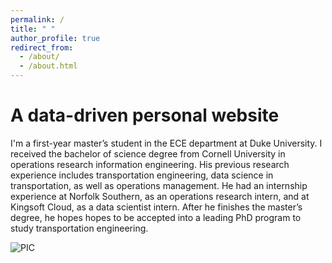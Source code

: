 ```yaml
---
permalink: /
title: " "
author_profile: true
redirect_from: 
  - /about/
  - /about.html
---
```

A data-driven personal website
======
I'm a first-year master’s student in the ECE department at Duke University. I received the bachelor of science degree from Cornell University in operations research information engineering. His previous research experience includes transportation engineering, data science in transportation, as well as operations management. He had an internship experience at Norfolk Southern, as an operations research intern, and at Kingsoft Cloud, as a data scientist intern. After he finishes the master’s degree, he hopes hopes to be accepted into a leading PhD program to study transportation engineering.



![PIC](/images/DSC_9426.JPG)


